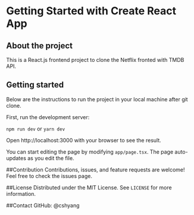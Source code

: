 # Getting Started with Create React App
## About the project

This is a React.js frontend project to clone the Netflix fronted with TMDB API.

## Getting started

Below are the instructions to run the project in your local machine after git clone.

First, run the development server:

`npm run dev` or `yarn dev`

Open http://localhost:3000 with your browser to see the result.

You can start editing the page by modifying `app/page.tsx`. The page auto-updates as you edit the file.

##Contribution
Contributions, issues, and feature requests are welcome! Feel free to check the issues page.

##License
Distributed under the MIT License. See `LICENSE` for more information.

##Contact
GitHub: @cshyang
